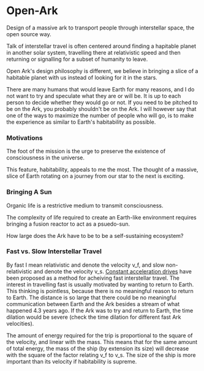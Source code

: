 # Open-Ark
Design of a massive ark to transport people through interstellar
space, the open source way.

Talk of interstellar travel is often centered around finding a hapitable planet
in another solar system, travelling there at relativistic speed and then 
returning or signalling for a subset of humanity to leave.

Open Ark's design philosophy is different, we believe in bringing a slice of
a habitable planet with us instead of looking for it in the stars. 

There are many humans that would leave Earth for many reasons, and I do not want
to try and speculate what they are or will be. It is up to each person to decide
whether they would go or not. If you need to be pitched to be on the Ark, you
probably shouldn't be on the Ark. I will however say that one of the ways to
maximize the number of people who will go, is to make the experience as similar
to Earth's habitability as possible.

### Motivations
The foot of the mission is the urge to preserve the existence of consciousness
in the universe.

This feature, habitability, appeals to me the most. The thought of a massive,
slice of Earth rotating on a journey from our star to the next is exciting.

### Bringing A Sun
Organic life is a restrictive medium to transmit consciousness.

The complexity of life required to create an Earth-like environment requires
bringing a fusion reactor to act as a psuedo-sun.

How large does the Ark have to be to be a self-sustaining ecosystem?

### Fast vs. Slow Interstellar Travel
By fast I mean relativistic and denote the velocity v_f, and slow
non-relativistic and denote the velocity v_s.
[Constant acceleration drives](https://en.wikipedia.org/wiki/Space_travel_using_constant_acceleration)
have been proposed as a method for acheiving fast interstellar travel. The
interest in travelling fast is usually motivated by wanting to return to Earth.
This thinking is pointless, because there is no meaningful reason to return to
Earth. The distance is so large that there could be no meaningful communication
between Earth and the Ark besides a stream of what happened 4.3 years ago.
If the Ark was to try and return to Earth, the time dilation would be severe
(check the time dilation for different fast Ark velocities).

The amount of energy required for the trip is proportional to the square of the
velocity, and linear with the mass. This means that for the same amount of
total energy, the mass of the ship (by extension its size) will decrease with
the square of the factor relating v_f to v_s.  The size of the ship is more
important than its velocity if habitability is supreme.
